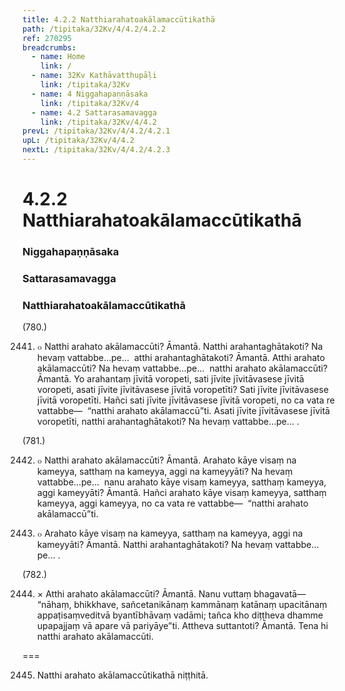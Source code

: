 ```yaml
---
title: 4.2.2 Natthiarahatoakālamaccūtikathā
path: /tipitaka/32Kv/4/4.2/4.2.2
ref: 270295
breadcrumbs:
  - name: Home
    link: /
  - name: 32Kv Kathāvatthupāḷi
    link: /tipitaka/32Kv
  - name: 4 Niggahapaṇṇāsaka
    link: /tipitaka/32Kv/4
  - name: 4.2 Sattarasamavagga
    link: /tipitaka/32Kv/4/4.2
prevL: /tipitaka/32Kv/4/4.2/4.2.1
upL: /tipitaka/32Kv/4/4.2
nextL: /tipitaka/32Kv/4/4.2/4.2.3
---
```


# 4.2.2 Natthiarahatoakālamaccūtikathā

### Niggahapaṇṇāsaka

### Sattarasamavagga

### Natthiarahatoakālamaccūtikathā

(780.)

2441. ๐ Natthi arahato akālamaccūti? Āmantā. Natthi arahantaghātakoti? Na hevaṃ vattabbe…pe…  atthi arahantaghātakoti? Āmantā. Atthi arahato akālamaccūti? Na hevaṃ vattabbe…pe…  natthi arahato akālamaccūti? Āmantā. Yo arahantaṃ jīvitā voropeti, sati jīvite jīvitāvasese jīvitā voropeti, asati jīvite jīvitāvasese jīvitā voropetīti? Sati jīvite jīvitāvasese jīvitā voropetīti. Hañci sati jīvite jīvitāvasese jīvitā voropeti, no ca vata re vattabbe—  “natthi arahato akālamaccū”ti. Asati jīvite jīvitāvasese jīvitā voropetīti, natthi arahantaghātakoti? Na hevaṃ vattabbe…pe… .

(781.)

2442. ๐ Natthi arahato akālamaccūti? Āmantā. Arahato kāye visaṃ na kameyya, satthaṃ na kameyya, aggi na kameyyāti? Na hevaṃ vattabbe…pe…  nanu arahato kāye visaṃ kameyya, satthaṃ kameyya, aggi kameyyāti? Āmantā. Hañci arahato kāye visaṃ kameyya, satthaṃ kameyya, aggi kameyya, no ca vata re vattabbe—  “natthi arahato akālamaccū”ti.

2443. ๐ Arahato kāye visaṃ na kameyya, satthaṃ na kameyya, aggi na kameyyāti? Āmantā. Natthi arahantaghātakoti? Na hevaṃ vattabbe…pe… .

(782.)

2444. × Atthi arahato akālamaccūti? Āmantā. Nanu vuttaṃ bhagavatā—  “nāhaṃ, bhikkhave, sañcetanikānaṃ kammānaṃ katānaṃ upacitānaṃ appaṭisaṃveditvā byantībhāvaṃ vadāmi; tañca kho diṭṭheva dhamme upapajjaṃ vā apare vā pariyāye”ti. Attheva suttantoti? Āmantā. Tena hi natthi arahato akālamaccūti.

===

2445. Natthi arahato akālamaccūtikathā niṭṭhitā.





